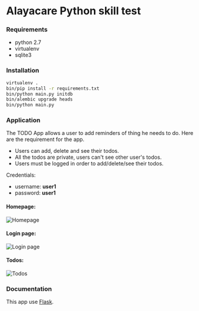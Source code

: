 Alayacare Python skill test
===========================


### Requirements
* python 2.7
* virtualenv
* sqlite3

### Installation
```sh
virtualenv .
bin/pip install -r requirements.txt
bin/python main.py initdb
bin/alembic upgrade heads
bin/python main.py
```

### Application
The TODO App allows a user to add reminders of thing he needs to do. Here are the requirement for the app.
* Users can add, delete and see their todos.
* All the todos are private, users can't see other user's todos.
* Users must be logged in order to add/delete/see their todos.

Credentials:
* username: **user1**
* password: **user1**

#### Homepage:
![Homepage](/web/img/homepage.png?raw=true "Homepage")

#### Login page:
![Login page](/web/img/login-page.png?raw=true "Login page")

#### Todos:
![Todos](/web/img/todos.png?raw=true "Todos")

### Documentation
This app use [Flask](http://flask.pocoo.org/docs/0.10/).
